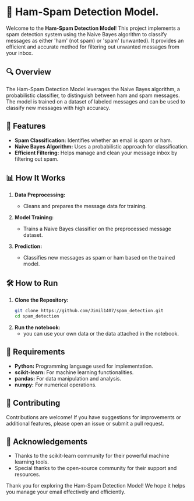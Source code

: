 # 📧 Ham-Spam Detection Model.

Welcome to the **Ham-Spam Detection Model**! This project implements a spam detection system using the Naive Bayes algorithm to classify messages as either 'ham' (not spam) or 'spam' (unwanted). It provides an efficient and accurate method for filtering out unwanted messages from your inbox.

## 🔍 Overview

The Ham-Spam Detection Model leverages the Naive Bayes algorithm, a probabilistic classifier, to distinguish between ham and spam messages. The model is trained on a dataset of labeled messages and can be used to classify new messages with high accuracy.

## 🚀 Features

- **Spam Classification:** Identifies whether an email is spam or ham.
- **Naive Bayes Algorithm:** Uses a probabilistic approach for classification.
- **Efficient Filtering:** Helps manage and clean your message inbox by filtering out spam.

## 📊 How It Works

1. **Data Preprocessing:**
   - Cleans and prepares the message data for training.
   
2. **Model Training:**
   - Trains a Naive Bayes classifier on the preprocessed message dataset.

3. **Prediction:**
   - Classifies new messages as spam or ham based on the trained model.

## 🛠️ How to Run

1. **Clone the Repository:**
   ```bash
   git clone https://github.com/Jimil1407/spam_detection.git
   cd spam_detection

2. **Run the notebook:**
   - you can use your own data or the data attached in the notebook.

## 📝 Requirements

- **Python:** Programming language used for implementation.
- **scikit-learn:** For machine learning functionalities.
- **pandas:** For data manipulation and analysis.
- **numpy:** For numerical operations.

## 🤝 Contributing

Contributions are welcome! If you have suggestions for improvements or additional features, please open an issue or submit a pull request.

## 🌟 Acknowledgements

- Thanks to the scikit-learn community for their powerful machine learning tools.
- Special thanks to the open-source community for their support and resources.

Thank you for exploring the Ham-Spam Detection Model! We hope it helps you manage your email effectively and efficiently.
